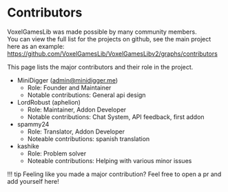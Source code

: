 # Contributors

VoxelGamesLib was made possible by many community members.  
You can view the full list for the projects on github,
see the main project here as an example:
https://github.com/VoxelGamesLib/VoxelGamesLibv2/graphs/contributors

This page lists the major contributors and their role in the project.

* MiniDigger (admin@minidigger.me)  
    * Role: Founder and Maintainer  
    * Notable contributions: General api design  
* LordRobust (aphelion)  
    * Role: Maintainer, Addon Developer  
    * Notable contributions: Chat System, API feedback, first addon  
* spammy24
    * Role: Translator, Addon Developer
    * Noteable contributions: spanish translation
* kashike
    * Role: Problem solver
    * Noteable contributions: Helping with various minor issues

!!! tip
    Feeling like you made a major contribution? 
    Feel free to open a pr and add yourself here!